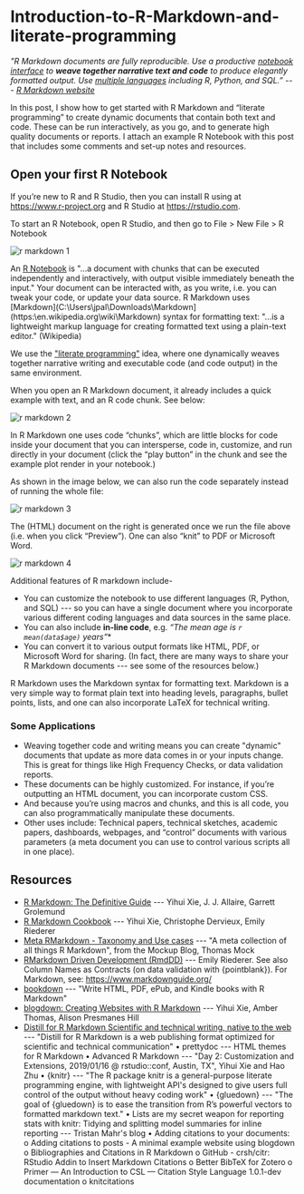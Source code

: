 # Introduction-to-R-Markdown-and-literate-programming
*"R Markdown documents are fully reproducible. Use a productive [notebook interface](https://bookdown.org/yihui/rmarkdown/notebook.html) to **weave together narrative text and code** to produce elegantly formatted output. Use [multiple languages](https://bookdown.org/yihui/rmarkdown/language-engines.html) including R, Python, and SQL.” ---  [R Markdown website](https://rmarkdown.rstudio.com/)*

In this post, I show how to get started with R Markdown and “literate programming” to create dynamic documents that contain both text and code. These can be run interactively, as you go, and to generate high quality documents or reports. I attach an example R Notebook with this post that includes some comments and set-up notes and resources. 

## Open your first R Notebook

If you’re new to R and R Studio, then you can install R using at https://www.r-project.org and R Studio at https://rstudio.com.

To start an R Notebook, open R Studio, and then go to File > New File > R Notebook

![r markdown 1](https://github.com/csae-coders-corner/Introduction-to-R-Markdown-and-literate-programming/assets/148211163/7a22e597-b6ab-4231-a8e0-4f272f08df49)

An [R Notebook](https://bookdown.org/yihui/rmarkdown/notebook.html) is "…a document with chunks that can be executed independently and interactively, with output visible immediately beneath the input." Your document can be interacted with, as you write, i.e. you can tweak your code, or update your data source. R Markdown uses [Markdown](C:\Users\jpal\Downloads\Markdown](https:\en.wikipedia.org\wiki\Markdown) syntax for formatting text: "...is a lightweight markup language for creating formatted text using a plain-text editor." (Wikipedia)

We use the ["literate programming"](https://en.wikipedia.org/wiki/Literate_programming) idea, where one dynamically weaves together narrative writing and executable code (and code output) in the same environment.

When you open an R Markdown document, it already includes a quick example with text, and an R code chunk. See below:

![r markdown 2](https://github.com/csae-coders-corner/Introduction-to-R-Markdown-and-literate-programming/assets/148211163/bab37279-82e4-4022-baba-64c2f54faf14)


In R Markdown one uses code “chunks”, which are little blocks for code inside your document that you can intersperse, code in, customize, and run directly in your document (click the “play button” in the chunk and see the example plot render in your notebook.)

As shown in the image below, we can also run the code separately instead of running the whole file:

![r markdown 3](https://github.com/csae-coders-corner/Introduction-to-R-Markdown-and-literate-programming/assets/148211163/d2a73b8c-6bde-4615-8a4b-f0aa4723c44f)

The (HTML) document on the right is generated once we run the file above (i.e. when you click “Preview”). One can also “knit” to PDF or Microsoft Word. 

![r markdown 4](https://github.com/csae-coders-corner/Introduction-to-R-Markdown-and-literate-programming/assets/148211163/c3590400-14ed-4794-885a-a12eb23377df)

Additional features of R markdown include- 
 
- You can customize the notebook to use different languages (R, Python, and SQL) --- so you can have a single document where you incorporate various different coding languages and data sources in the same place.
- You can also include **in-line code**, e.g. *“The mean age is `r mean(data$age)` years”** 
- You can convert it to various output formats like HTML, PDF, or Microsoft Word for sharing. (In fact, there are many ways to share your R Markdown documents --- see some of the resources below.)

R Markdown uses the Markdown syntax for formatting text. Markdown is a very simple way to format plain text into heading levels, paragraphs, bullet points, lists, and one can also incorporate LaTeX for technical writing.

### Some Applications
- Weaving together code and writing means you can create "dynamic" documents that update as more data comes in or your inputs change. This is great for things like High Frequency Checks, or data validation reports.
- These documents can be highly customized. For instance, if you’re outputting an HTML document, you can incorporate custom CSS.
- And because you’re using macros and chunks, and this is all code, you can also programmatically manipulate these documents.
- Other uses include:  Technical papers, technical sketches, academic papers, dashboards, webpages, and “control” documents with various parameters (a meta document you can use to control various scripts all in one place).

## Resources
- [R Markdown: The Definitive Guide](https://bookdown.org/yihui/rmarkdown/) --- Yihui Xie, J. J. Allaire, Garrett Grolemund
- [R Markdown Cookbook](https://bookdown.org/yihui/rmarkdown-cookbook/) --- Yihui Xie, Christophe Dervieux, Emily Riederer
- [Meta RMarkdown - Taxonomy and Use cases](https://themockup.blog/posts/2020-07-25-meta-rmarkdown/) --- "A meta collection of all things R Markdown", from the Mockup Blog, Thomas Mock 
- [RMarkdown Driven Development (RmdDD)](https://emilyriederer.netlify.app/post/rmarkdown-driven-development/) --- Emily Riederer. See also Column Names as Contracts (on data validation with {pointblank}). For Markdown, see: https://www.markdownguide.org/
- [bookdown](https://bookdown.org/) --- "Write HTML, PDF, ePub, and Kindle books with R Markdown"
- [blogdown: Creating Websites with R Markdown](https://bookdown.org/yihui/blogdown/) --- Yihui Xie, Amber Thomas, Alison Presmanes Hill
- [Distill for R Markdown Scientific and technical writing, native to the web](https://rstudio.github.io/distill/) --- "Distill for R Markdown is a web publishing format optimized for scientific and technical communication"
•	prettydoc --- HTML themes for R Markdown
•	Advanced R Markdown --- "Day 2: Customization and Extensions, 2019/01/16 @ rstudio::conf, Austin, TX", Yihui Xie and Hao Zhu
•	{knitr} --- "The R package knitr is a general-purpose literate programming engine, with lightweight API's designed to give users full control of the output without heavy coding work"
•	{gluedown} --- "The goal of {gluedown} is to ease the transition from R’s powerful vectors to formatted markdown text."
•	Lists are my secret weapon for reporting stats with knitr: Tidying and splitting model summaries for inline reporting --- Tristan Mahr's blog
•	Adding citations to your documents:
o	Adding citations to posts - A minimal example website using blogdown
o	Bibliographies and Citations in R Markdown
o	GitHub - crsh/citr: RStudio Addin to Insert Markdown Citations
o	Better BibTeX for Zotero
o	Primer — An Introduction to CSL — Citation Style Language 1.0.1-dev documentation
o	knitcitations




